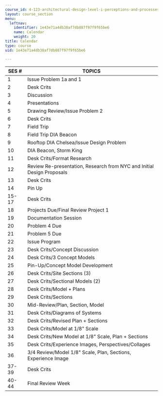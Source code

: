 ```yaml
---
course_id: 4-123-architectural-design-level-i-perceptions-and-processes-fall-2003
layout: course_section
menu:
  leftnav:
    identifier: 1e43e71a4db38af7db887f97f9f65be6
    name: Calendar
    weight: 20
title: Calendar
type: course
uid: 1e43e71a4db38af7db887f97f9f65be6

---
```


| SES # | TOPICS |
| --- | --- |
| 1 | Issue Problem 1a and 1 |
| 2 | Desk Crits |
| 3 | Discussion |
| 4 | Presentations |
| 5 | Drawing Review/Issue Problem 2 |
| 6 | Desk Crits |
| 7 | Field Trip |
| 8 | Field Trip DIA Beacon |
| 9 | Rooftop DIA Chelsea/Issue Design Problem |
| 10 | DIA Beacon, Storm King |
| 11 | Desk Crits/Format Research |
| 12 | Review Re-presentation, Research from NYC and Initial Design Proposals |
| 13 | Desk Crits |
| 14 | Pin Up |
| 15-17 | Desk Crits |
| 18 | Projects Due/Final Review Project 1 |
| 19 | Documentation Session |
| 20 | Problem 4 Due |
| 21 | Problem 5 Due |
| 22 | Issue Program |
| 23 | Desk Crits/Concept Discussion |
| 24 | Desk Crits/3 Concept Models |
| 25 | Pin-Up/Concept Model Development |
| 26 | Desk Crits/Site Sections (3) |
| 27 | Desk Crits/Sectional Models (2) |
| 28 | Desk Crits/Model + Plans |
| 29 | Desk Crits/Sections |
| 30 | Mid-Review/Plan, Section, Model |
| 31 | Desk Crits/Diagrams of Systems |
| 32 | Desk Crits/Revised Plan + Sections |
| 33 | Desk Crits/Model at 1/8" Scale |
| 34 | Desk Crits/New Model at 1/8" Scale, Plan + Sections |
| 35 | Desk Crits/Experience Images, Perspectives/Collages |
| 36 | 3/4 Review/Model 1/8" Scale, Plan, Sections, Experience Image |
| 37-39 | Desk Crits |
| 40-44 | Final Review Week